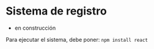<h1>Sistema de registro</h1>

- en construcción

Para ejecutar el sistema, debe poner:
```npm install react```
